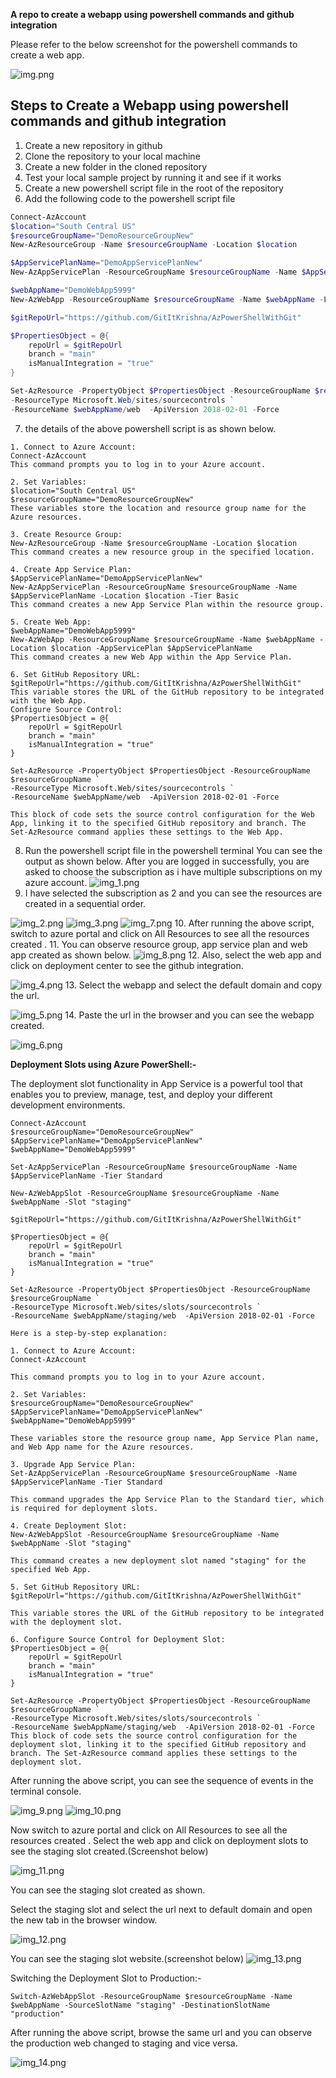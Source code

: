 **A repo to create a webapp using powershell commands and github integration**

Please refer to the below screenshot for the powershell commands to create a web app.

![img.png](MyWebApp/Images/img.png)

## Steps to Create a Webapp using powershell commands and github integration
1. Create a new repository in github
2. Clone the repository to your local machine
3. Create a new folder in the cloned repository
4. Test your local sample project by running it and see if it works
5. Create a new powershell script file in the root of the repository
6. Add the following code to the powershell script file
```powershell
Connect-AzAccount
$location="South Central US"
$resourceGroupName="DemoResourceGroupNew"
New-AzResourceGroup -Name $resourceGroupName -Location $location

$AppServicePlanName="DemoAppServicePlanNew"
New-AzAppServicePlan -ResourceGroupName $resourceGroupName -Name $AppServicePlanName -Location $location -Tier Basic

$webAppName="DemoWebApp5999"
New-AzWebApp -ResourceGroupName $resourceGroupName -Name $webAppName -Location $location -AppServicePlan $AppServicePlanName

$gitRepoUrl="https://github.com/GitItKrishna/AzPowerShellWithGit"

$PropertiesObject = @{
    repoUrl = $gitRepoUrl
    branch = "main"
    isManualIntegration = "true"
}

Set-AzResource -PropertyObject $PropertiesObject -ResourceGroupName $resourceGroupName `
-ResourceType Microsoft.Web/sites/sourcecontrols `
-ResourceName $webAppName/web  -ApiVersion 2018-02-01 -Force
```
7. the details of the above powershell script is as shown below.
```aiignore
1. Connect to Azure Account:  
Connect-AzAccount
This command prompts you to log in to your Azure account.  

2. Set Variables:  
$location="South Central US"
$resourceGroupName="DemoResourceGroupNew"
These variables store the location and resource group name for the Azure resources.  

3. Create Resource Group:  
New-AzResourceGroup -Name $resourceGroupName -Location $location
This command creates a new resource group in the specified location.  

4. Create App Service Plan:  
$AppServicePlanName="DemoAppServicePlanNew"
New-AzAppServicePlan -ResourceGroupName $resourceGroupName -Name $AppServicePlanName -Location $location -Tier Basic
This command creates a new App Service Plan within the resource group.  

5. Create Web App:  
$webAppName="DemoWebApp5999"
New-AzWebApp -ResourceGroupName $resourceGroupName -Name $webAppName -Location $location -AppServicePlan $AppServicePlanName
This command creates a new Web App within the App Service Plan.  

6. Set GitHub Repository URL:  
$gitRepoUrl="https://github.com/GitItKrishna/AzPowerShellWithGit"
This variable stores the URL of the GitHub repository to be integrated with the Web App.  
Configure Source Control:  
$PropertiesObject = @{
    repoUrl = $gitRepoUrl
    branch = "main"
    isManualIntegration = "true"
}

Set-AzResource -PropertyObject $PropertiesObject -ResourceGroupName $resourceGroupName `
-ResourceType Microsoft.Web/sites/sourcecontrols `
-ResourceName $webAppName/web  -ApiVersion 2018-02-01 -Force

This block of code sets the source control configuration for the Web App, linking it to the specified GitHub repository and branch. The Set-AzResource command applies these settings to the Web App.
```
8. Run the powershell script file in the powershell terminal
You can see the output as shown below. After you are logged in successfully, you are asked to choose the subscription as i have multiple subscriptions on my azure account.
![img_1.png](MyWebApp/Images/img_1.png)
9. I have selected the subscription as 2  and you can see the resources are created in a sequential order.

![img_2.png](MyWebApp/Images/img_2.png)
![img_3.png](MyWebApp/Images/img_3.png)
![img_7.png](MyWebApp/Images/img_7.png)
10. After running the above script, switch to azure portal and click on All Resources to see all the resources created .
11. You can observe resource group, app service plan and web app created as shown below.
![img_8.png](MyWebApp/Images/img_8.png)
12. Also, select the web app and click on deployment center to see the github integration.

![img_4.png](MyWebApp/Images/img_4.png)
13. Select the webapp and select the default domain and copy the url.

![img_5.png](MyWebApp/Images/img_5.png)
14. Paste the url in the browser and you can see the webapp created.

![img_6.png](MyWebApp/Images/img_6.png)

**Deployment Slots using Azure PowerShell:-**

The deployment slot functionality in App Service is a powerful tool that enables you to preview, manage, test, and deploy your different development environments.
```aiignore
Connect-AzAccount
$resourceGroupName="DemoResourceGroupNew"
$AppServicePlanName="DemoAppServicePlanNew"
$webAppName="DemoWebApp5999"

Set-AzAppServicePlan -ResourceGroupName $resourceGroupName -Name $AppServicePlanName -Tier Standard

New-AzWebAppSlot -ResourceGroupName $resourceGroupName -Name $webAppName -Slot "staging"

$gitRepoUrl="https://github.com/GitItKrishna/AzPowerShellWithGit"

$PropertiesObject = @{
    repoUrl = $gitRepoUrl
    branch = "main"
    isManualIntegration = "true"
}

Set-AzResource -PropertyObject $PropertiesObject -ResourceGroupName $resourceGroupName `
-ResourceType Microsoft.Web/sites/slots/sourcecontrols `
-ResourceName $webAppName/staging/web  -ApiVersion 2018-02-01 -Force
```

```
Here is a step-by-step explanation:  

1. Connect to Azure Account:  
Connect-AzAccount

This command prompts you to log in to your Azure account.  

2. Set Variables:  
$resourceGroupName="DemoResourceGroupNew"
$AppServicePlanName="DemoAppServicePlanNew"
$webAppName="DemoWebApp5999"

These variables store the resource group name, App Service Plan name, and Web App name for the Azure resources.  

3. Upgrade App Service Plan:  
Set-AzAppServicePlan -ResourceGroupName $resourceGroupName -Name $AppServicePlanName -Tier Standard

This command upgrades the App Service Plan to the Standard tier, which is required for deployment slots.  

4. Create Deployment Slot:  
New-AzWebAppSlot -ResourceGroupName $resourceGroupName -Name $webAppName -Slot "staging"

This command creates a new deployment slot named "staging" for the specified Web App.  

5. Set GitHub Repository URL:  
$gitRepoUrl="https://github.com/GitItKrishna/AzPowerShellWithGit"

This variable stores the URL of the GitHub repository to be integrated with the deployment slot.  

6. Configure Source Control for Deployment Slot:  
$PropertiesObject = @{
    repoUrl = $gitRepoUrl
    branch = "main"
    isManualIntegration = "true"
}

Set-AzResource -PropertyObject $PropertiesObject -ResourceGroupName $resourceGroupName `
-ResourceType Microsoft.Web/sites/slots/sourcecontrols `
-ResourceName $webAppName/staging/web  -ApiVersion 2018-02-01 -Force
This block of code sets the source control configuration for the deployment slot, linking it to the specified GitHub repository and branch. The Set-AzResource command applies these settings to the deployment slot.
```
After running the above script, you can see the sequence of events in the terminal console.

![img_9.png](MyWebApp/Images/img_9.png)
![img_10.png](MyWebApp/Images/img_10.png)

Now switch to azure portal and click on All Resources to see all the resources created .
Select the web app and click on deployment slots to see the staging slot created.(Screenshot below)

![img_11.png](MyWebApp/Images/img_11.png)

You can see the staging slot created as shown.

Select the staging slot and select the url next to default domain and open the new tab in the browser window.

![img_12.png](MyWebApp/Images/img_12.png)

You can see the staging slot website.(screenshot below)
![img_13.png](MyWebApp/Images/img_13.png)

Switching the Deployment Slot to Production:-
```aiignore
Switch-AzWebAppSlot -ResourceGroupName $resourceGroupName -Name $webAppName -SourceSlotName "staging" -DestinationSlotName "production"
```
After running the above script, browse the same url and you can observe the production web changed to staging and vice versa.

![img_14.png](MyWebApp/Images/img_14.png)

